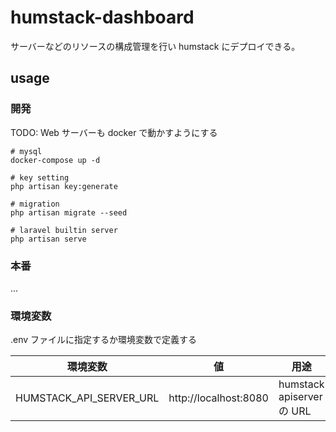 # humstack-dashboard

サーバーなどのリソースの構成管理を行い humstack にデプロイできる。

## usage

### 開発

TODO: Web サーバーも docker で動かすようにする

```
# mysql
docker-compose up -d

# key setting
php artisan key:generate

# migration
php artisan migrate --seed

# laravel builtin server
php artisan serve
```

### 本番

...

### 環境変数

.env ファイルに指定するか環境変数で定義する

| 環境変数                | 値                    | 用途                      |
| ----------------------- | --------------------- | ------------------------- |
| HUMSTACK_API_SERVER_URL | http://localhost:8080 | humstack apiserver の URL |
